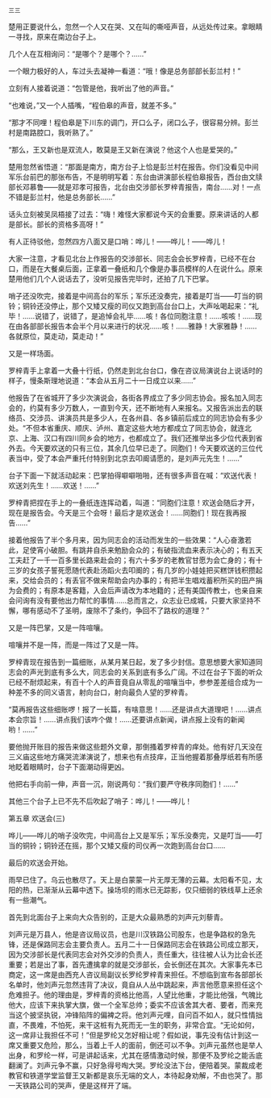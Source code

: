     三三 

   楚用正要说什么，忽然一个人又在哭、又在叫的嘶哑声音，从远处传过来。拿眼睛一寻找，原来在南边台子上。

   几个人在互相询问：“是哪个？是哪个？……”

   一个眼力极好的人，车过头去凝神一看道：“哦！像是总务部部长彭兰村！”

   立刻有人接着说道：“包管是他，我听出了他的声音。”

   “也难说，”又一个人插嘴，“程伯皋的声音，就差不多。”

   “那才不同哩！程伯皋是下川东的调门，开口么子，闭口么子，很容易分辨。彭兰村是南路腔口，我听熟了。”

   “那么，王又新也是双流人，敢莫是王又新在演说？他这个人也是爱哭的。”

   楚用忽然省悟道：“那面是南方，南方台子上恰是彭兰村在报告。你们没看见中间军乐台前巴的那张布告，不是明明写着：东台由讲演部长程伯皋报告，西台由文牍部长邓慕鲁——就是邓孝可报告，北台由交涉部长罗梓青报告，南台……对！一点不错是彭兰村，他是总务部长……”

   话头立刻被吴凤梧接了过去：“嗨！难怪大家都说今天的会重要。原来讲话的人都是部长。部长的资格多高呀！”

   有人正待驳他，忽然四方八面又是口哨：哗儿！——哗儿！——哗儿！

   大家一注意，才看见北台上作报告的交涉部长、同志会会长罗梓青，已经不在台口，而是在大餐桌后面，正拿着一叠纸和几个像是办事员模样的人在说什么。原来楚用他们几个人说话去了，没听见报告完毕时，还拍了几下巴掌。

   哨子还没吹完，接着是中间高台的军乐；军乐还没奏完，接着是叮当——叮当的铜铃；铜铃还没停止，那个又矮又瘦的司仪又跑到高台台口上，大声吆喝起来：“礼毕！……说错了，说错了，是追悼会礼毕……咳！各位同胞注意！……咳咳！……现在由各部部长报告本会半个月以来进行的状况……咳！……雅静！大家雅静！……各就原位，莫走动，莫走动！”

   又是一样场面。

   罗梓青手上拿着一大叠十行纸，仍然走到北台台口，像在咨议局演说台上说话时的样子，慢条斯理地说道：“本会从五月二十一日成立以来……”

   他报告了在省城开了多少次演说会，各街各界成立了多少同志协会。报名加入同志会的，约莫有多少万数人，一直到今天，还不断地有人来报名。又报告派出去的联络员、交涉员、讲演员共是多少人，在各州县、各乡镇前后成立的同志协会有多少处。“不但本省重庆、顺庆、泸州、嘉定这些大地方都成立了同志协会，就连北京、上海、汉口有四川同乡会的地方，也都成立了。我们还推举出多少位代表到省外去。今天要欢送的只有三位，其余几位早已走了。同胞们！今天要欢送的三位代表当中，受了本会严重托付特别到北京去叩阍请愿的，是刘声元先生！……”

   台子下面一下就活动起来：巴掌拍得噼噼啪啪，还有很多声音在喊：“欢送代表！欢送刘先生！……欢送！……”

   罗梓青把捏在手上的一叠纸连连挥动着，叫道：“同胞们注意！欢送会随后才开，现在是报告会。今天是三个会呀！最后才是欢送会！……同胞们！现在我再报告……”

   接着他报告了半个多月来，因为同志会的活动而发生的一些效果：“人心奋激若此，足使宵小破胆。有跳井自杀来勉励会众的；有破指流血来表示决心的；有五天工夫赶了一千一百多里长路来赴会的；有六十多岁的老教官甘愿为会亡身的；有十三岁的女孩子誓死愿随代表赴汤蹈火去叩阍的；有几岁的小娃娃把买糕饼钱积攒起来，交给会员的；有丢官不做来帮助会内办事的；有把半生唱戏蓄积所买的田产捐为会费的；有原本是客籍，入会后声请改为本地籍的；还有美国传教士，也亲自来会问询有没有要他出力帮忙的事情……总而言之，众志业已成城，只要大家坚持不懈，哪有感动不了圣明，废除不了条约，争回不了路权的道理？”

   又是一阵巴掌，又是一阵喧嚷。

   喧嚷并不是一阵，而是一阵过了又是一阵。

   罗梓青现在报告到一篇细账，从某月某日起，发了多少封信。意思想要大家知道同志会的声光到底有多么大，同志会的关系到底有多么广阔。不过在台子下面的听众已经不耐烦起来，有百十个人的声音竟自从零乱的喧嚷当中，参参差差组合成为一种差不多的同义语言，射向台口，射向最负人望的罗梓青。

   “莫再报告这些细账啰！报了一长篇，有啥意思！……还是讲点大道理吧！……讲点本会宗旨！……讲点我们该咋个做！……还要讲点新闻，讲点报上没有的新闻哟！……”

   要他抛开账目的报告来做这些题外文章，那倒搔着罗梓青的痒处。他有好几天没在三义庙这些地方痛哭流涕演说了，想来也有点技痒，正当他握着那叠厚纸若有所感地眨着眼睛时，台子下面潮动得更凶。

   他把右手向前一伸，声音一沉，刚说两句：“我们要严守秩序同胞们！……”

   其他三个台子上已不先不后吹起了哨子：哗儿！——哗儿！

   第五章 欢送会(三)

   哗儿——哗儿的哨子没吹完，中间高台上又是军乐；军乐没奏完，又是叮当——叮当的铜铃；铜铃还在摇，那个又矮又瘦的司仪再一次跑到高台台口……

   最后的欢送会开始。

   雨早已住了。乌云也散尽了。天上是白蒙蒙一片无厚无薄的云幕。太阳看不见，太阳的热，已渐渐从云幕中透下。操场坝的雨水已无踪影，仅只细弱的铁线草上还余有一些潮气。

   首先到北面台子上来向大众告别的，正是大众最熟悉的刘声元刘藜青。

   刘声元是万县人，他是咨议局议员，也是川汉铁路公司股东，也是争路权的急先锋，还是保路同志会主要负责人。五月二十一日保路同志会在铁路公司成立那天，因为交涉部长是代表同志会对外交涉的负责人，责任重大，往往被人认为比会长还重要；若是出了事，首先遭擒拿的就是交涉部长，会长倒还在其次。大家事先本已商定，这一席是由西充人咨议局副议长罗纶罗梓青来担任。不想临到宣布各部部长名单时，他刘声元忽然违背了决议，竟自从人丛中跳起来，声言他愿意来担任这个危难担子。他的理由是，罗梓青的资格比他高，人望比他重，才能比他强，气魄比他大，应该下来执掌大旗，做一个全军总帅；委实不应该舍其大者、要者，而来充当这个披坚执锐，冲锋陷阵的偏裨之将。他刘声元哩，自问百不如人，就只性情拙直，不畏难，不怕死，来干这桩有九死而无一生的职务，非常合宜。“无论如何，这一席非让我担任不可！”但是罗纶又怎好相让呢？假如说，事先没有估计到这一席又重要又危险，那么，当着上千人的面前，倒还可以不争。刘声元虽然也是举人出身，和罗纶一样，可是讲起话来，尤其在感情激动时候，那便不及罗纶之能舌底翻澜了。刘声元争不赢，只好急得号啕大哭。罗纶没法下台，便陪着哭。蒙裁成老教官和铁道学堂监督王又新都是哀乐无端的文人，本待起身劝解，不由也哭了。那一天铁路公司的哭声，便是这样开了端。

